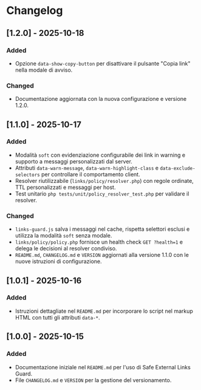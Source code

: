 # Changelog

## [1.2.0] - 2025-10-18
### Added
- Opzione `data-show-copy-button` per disattivare il pulsante "Copia link" nella modale di avviso.

### Changed
- Documentazione aggiornata con la nuova configurazione e versione 1.2.0.

## [1.1.0] - 2025-10-17
### Added
- Modalità `soft` con evidenziazione configurabile dei link in warning e supporto a messaggi personalizzati dal server.
- Attributi `data-warn-message`, `data-warn-highlight-class` e `data-exclude-selectors` per controllare il comportamento client.
- Resolver riutilizzabile (`links/policy/resolver.php`) con regole ordinate, TTL personalizzati e messaggi per host.
- Test unitario `php tests/unit/policy_resolver_test.php` per validare il resolver.

### Changed
- `links-guard.js` salva i messaggi nel cache, rispetta selettori esclusi e utilizza la modalità `soft` senza modale.
- `links/policy/policy.php` fornisce un health check `GET ?health=1` e delega le decisioni al resolver condiviso.
- `README.md`, `CHANGELOG.md` e `VERSION` aggiornati alla versione 1.1.0 con le nuove istruzioni di configurazione.

## [1.0.1] - 2025-10-16
### Added
- Istruzioni dettagliate nel `README.md` per incorporare lo script nel markup HTML con tutti gli attributi `data-*`.

## [1.0.0] - 2025-10-15
### Added
- Documentazione iniziale nel `README.md` per l'uso di Safe External Links Guard.
- File `CHANGELOG.md` e `VERSION` per la gestione del versionamento.
